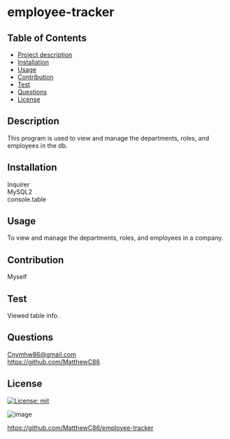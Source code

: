 # employee-tracker
 ## Table of Contents
  - [Project description](#description)
  - [Installation](#installation)
  - [Usage](#usage)
  - [Contribution](#contribution)
  - [Test](#test)
  - [Questions](#questions)
  - [License](#license)

  ## Description
  This program is used to view and manage the departments, roles, and employees in the db.

  ## Installation
  Inquirer<br>
  MySQL2<br>
  console.table

  ## Usage
  To view and manage the departments, roles, and employees in a company.

  ## Contribution
  Myself

  ## Test
  Viewed table info.

  ## Questions
  Cnymhw86@gmail.com<br>
  https://github.com/MatthewC86

  ## License
  [![License: mit](https://img.shields.io/badge/License-MIT-yellow.svg)](https://opensource.org/licenses/MIT)<br>
  
  
  
  ![image](https://user-images.githubusercontent.com/114010089/214973368-5b4b0e0e-80ba-4148-95d4-cde2785e48f1.png)


  
https://github.com/MatthewC86/employee-tracker<br>

  



